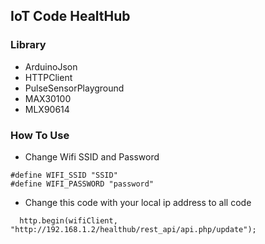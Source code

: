 ## IoT Code HealtHub

### Library
- ArduinoJson
- HTTPClient
- PulseSensorPlayground
- MAX30100
- MLX90614

### How To Use
- Change Wifi SSID and Password
```
#define WIFI_SSID "SSID"
#define WIFI_PASSWORD "password"
```
- Change this code with your local ip address to all code 
```
  http.begin(wifiClient, "http://192.168.1.2/healthub/rest_api/api.php/update");
```
